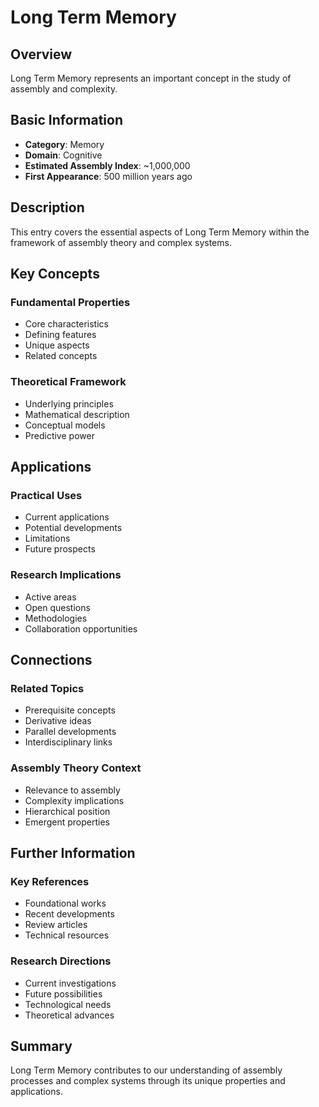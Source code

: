 # Long Term Memory

## Overview

Long Term Memory represents an important concept in the study of assembly and complexity.

## Basic Information

- **Category**: Memory
- **Domain**: Cognitive
- **Estimated Assembly Index**: ~1,000,000
- **First Appearance**: 500 million years ago

## Description

This entry covers the essential aspects of Long Term Memory within the framework of assembly theory and complex systems.

## Key Concepts

### Fundamental Properties
- Core characteristics
- Defining features
- Unique aspects
- Related concepts

### Theoretical Framework
- Underlying principles
- Mathematical description
- Conceptual models
- Predictive power

## Applications

### Practical Uses
- Current applications
- Potential developments
- Limitations
- Future prospects

### Research Implications
- Active areas
- Open questions
- Methodologies
- Collaboration opportunities

## Connections

### Related Topics
- Prerequisite concepts
- Derivative ideas
- Parallel developments
- Interdisciplinary links

### Assembly Theory Context
- Relevance to assembly
- Complexity implications
- Hierarchical position
- Emergent properties

## Further Information

### Key References
- Foundational works
- Recent developments
- Review articles
- Technical resources

### Research Directions
- Current investigations
- Future possibilities
- Technological needs
- Theoretical advances

## Summary

Long Term Memory contributes to our understanding of assembly processes and complex systems through its unique properties and applications.
